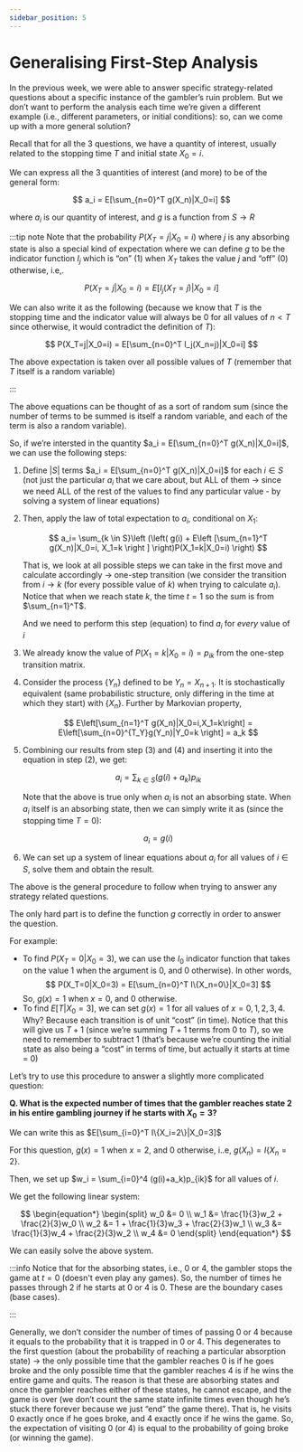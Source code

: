 ```yaml
---
sidebar_position: 5
---
```


# Generalising First-Step Analysis

In the previous week, we were able to answer specific strategy-related questions about a specific instance of the gambler’s ruin problem. But we don’t want to perform the analysis each time we’re given a different example (i.e., different parameters, or initial conditions): so, can we come up with a more general solution?

Recall that for all the 3 questions, we have a quantity of interest, usually related to the stopping time $T$ and initial state $X_0=i$.

We can express all the 3 quantities of interest (and more) to be of the general form:

$$
a_i = E[\sum_{n=0}^T g(X_n)|X_0=i]
$$

where $a_i$ is our quantity of interest, and $g$ is a function from $S \to R$

:::tip note
Note that the probability $P(X_T=j|X_0=i)$ where $j$ is any absorbing state is also a special kind of expectation where we can define $g$ to be the indicator function $I_j$ which is “on” (1) when $X_T$ takes the value $j$ and “off” (0) otherwise, i.e,.

$$
P(X_T=j|X_0=i) = E[I_j(X_T=j)|X_0=i]
$$

We can also write it as the following (because we know that $T$ is the stopping time and the indicator value will always be $0$ for all values of $n < T$ since otherwise, it would contradict the definition of $T$):

$$
P(X_T=j|X_0=i) = E[\sum_{n=0}^T I_j(X_n=j)|X_0=i]
$$

The above expectation is taken over all possible values of $T$ (remember that $T$ itself is a random variable)

:::

The above equations can be thought of as a sort of random sum (since the number of terms to be summed is itself a random variable, and each of the term is also a random variable).

So, if we’re intersted in the quantity $a_i = E[\sum_{n=0}^T g(X_n)|X_0=i]$, we can use the following steps:

1. Define $|S|$ terms $a_i = E[\sum_{n=0}^T g(X_n)|X_0=i]$ for each $i \in S$ (not just the particular $a_i$ that we care about, but ALL of them → since we need ALL of the rest of the values to find any particular value - by solving a system of linear equations)
2. Then, apply the law of total expectation to $a_i$, conditional on $X_1$:

   $$
   a_i= \sum_{k \in S}\left (\left( g(i) + E\left [\sum_{n=1}^T g(X_n)|X_0=i, X_1=k \right ] \right)P(X_1=k|X_0=i) \right)
   $$

   That is, we look at all possible steps we can take in the first move and calculate accordingly → one-step transition (we consider the transition from $i \to k$ (for every possible value of $k$) when trying to calculate $a_i$). Notice that when we reach state $k$, the time $t=1$ so the sum is from $\sum_{n=1}^T$.

   And we need to perform this step (equation) to find $a_i$ for _every_ value of $i$

3. We already know the value of $P(X_1=k|X_0=i) = p_{ik}$ from the one-step transition matrix.
4. Consider the process $\{Y_n\}$ defined to be $Y_n=X_{n+1}$. It is stochastically equivalent (same probabilistic structure, only differing in the time at which they start) with $\{X_n\}$. Further by Markovian property,

   $$
   E\left[\sum_{n=1}^T g(X_n)|X_0=i,X_1=k\right] = E\left[\sum_{n=0}^{T_Y}g(Y_n)|Y_0=k \right] = a_k
   $$

5. Combining our results from step (3) and (4) and inserting it into the equation in step (2), we get:

   $$
   a_i = \sum_{k \in S}(g(i) + a_k)p_{ik}
   $$

   Note that the above is true only when $a_i$ is not an absorbing state. When $a_i$ itself is an absorbing state, then we can simply write it as (since the stopping time $T=0$):

   $$
   a_i = g(i)
   $$

6. We can set up a system of linear equations about $a_i$ for all values of $i \in S$, solve them and obtain the result.

The above is the general procedure to follow when trying to answer any strategy related questions.

The only hard part is to define the function $g$ correctly in order to answer the question.

For example:

- To find $P(X_T=0|X_0=3)$, we can use the $I_0$ indicator function that takes on the value $1$ when the argument is $0$, and $0$ otherwise). In other words,
  $$
  P(X_T=0|X_0=3) = E[\sum_{n=0}^T I\{X_n=0\}|X_0=3]
  $$
  So, $g(x) = 1$ when $x=0$, and $0$ otherwise.
- To find $E[T|X_0=3]$, we can set $g(x)= 1$ for all values of $x=0,1,2,3,4$. Why? Because each transition is of unit “cost” (in time).
  Notice that this will give us $T+1$ (since we’re summing $T+1$ terms from $0$ to $T$), so we need to remember to subtract $1$ (that’s because we’re counting the initial state as also being a “cost” in terms of time, but actually it starts at time = 0)

Let’s try to use this procedure to answer a slightly more complicated question:

**Q. What is the expected number of times that the gambler reaches state $2$ in his entire gambling journey if he starts with $X_0=3$?**

We can write this as $E[\sum_{i=0}^T I\{X_i=2\}|X_0=3]$

For this question, $g(x) = 1$ when $x=2$, and $0$ otherwise, i..e, $g(X_n) = I\{X_n=2\}$.

Then, we set up $w_i = \sum_{i=0}^4 (g(i)+a_k)p_{ik}$ for all values of $i$.

We get the following linear system:

$$
\begin{equation*}
\begin{split}
w_0 &= 0 \\
w_1 &= \frac{1}{3}w_2 + \frac{2}{3}w_0 \\
w_2 &= 1 + \frac{1}{3}w_3 + \frac{2}{3}w_1 \\
w_3 &= \frac{1}{3}w_4 + \frac{2}{3}w_2 \\
w_4 &= 0
\end{split}
\end{equation*}
$$

We can easily solve the above system.

:::info
Notice that for the absorbing states, i.e., $0$ or $4$, the gambler stops the game at $t=0$ (doesn't even play any games). So, the number of times he passes through $2$ if he starts at $0$ or $4$ is $0$. These are the boundary cases (base cases).

:::

Generally, we don’t consider the number of times of passing 0 or 4 because it equals to the probability that it is trapped in 0 or 4. This degenerates to the first question (about the probability of reaching a particular absorption state) → the only possible time that the gambler reaches 0 is if he goes broke and the only possible time that the gambler reaches 4 is if he wins the entire game and quits. The reason is that these are absorbing states and once the gambler reaches either of these states, he cannot escape, and the game is over (we don’t count the same state infinite times even though he’s stuck there forever because we just “end” the game there). That is, he visits 0 exactly once if he goes broke, and 4 exactly once if he wins the game. So, the expectation of visiting 0 (or 4) is equal to the probability of going broke (or winning the game).
